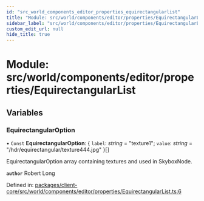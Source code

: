 ```yaml
---
id: "src_world_components_editor_properties_equirectangularlist"
title: "Module: src/world/components/editor/properties/EquirectangularList"
sidebar_label: "src/world/components/editor/properties/EquirectangularList"
custom_edit_url: null
hide_title: true
---
```


# Module: src/world/components/editor/properties/EquirectangularList

## Variables

### EquirectangularOption

• `Const` **EquirectangularOption**: { `label`: *string* = "texture1"; `value`: *string* = "/hdr/equirectangular/texture444.jpg" }[]

EquirectangularOption array containing textures and used in SkyboxNode.

**`author`** Robert Long

Defined in: [packages/client-core/src/world/components/editor/properties/EquirectangularList.ts:6](https://github.com/xr3ngine/xr3ngine/blob/673ad6a5f/packages/client-core/src/world/components/editor/properties/EquirectangularList.ts#L6)
